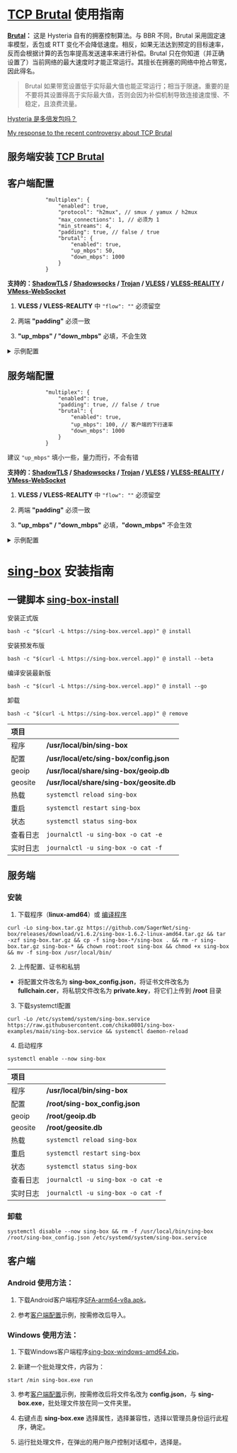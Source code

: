 # [TCP Brutal](https://github.com/apernet/tcp-brutal) 使用指南

**[Brutal](https://hysteria.network/zh/docs/advanced/Full-Server-Config/)：** 这是 Hysteria 自有的拥塞控制算法。与 BBR 不同，Brutal 采用固定速率模型，丢包或 RTT 变化不会降低速度。相反，如果无法达到预定的目标速率，反而会根据计算的丢包率提高发送速率来进行补偿。Brutal 只在你知道（并正确设置了）当前网络的最大速度时才能正常运行。其擅长在拥塞的网络中抢占带宽，因此得名。

> Brutal 如果带宽设置低于实际最大值也能正常运行；相当于限速。重要的是不要将其设置得高于实际最大值，否则会因为补偿机制导致连接速度慢、不稳定，且浪费流量。

[Hysteria 是多倍发包吗？](https://hysteria.network/zh/docs/misc/Hysteria-Brutal/)

[My response to the recent controversy about TCP Brutal](https://gist.github.com/tobyxdd/0993ac063b2eee94f7d36ddd786f52ce)

## 服务端安装 [TCP Brutal](https://github.com/apernet/tcp-brutal/blob/master/README.zh.md#%E7%94%A8%E6%88%B7%E6%8C%87%E5%8D%97)

## 客户端配置

```jsonc
            "multiplex": {
                "enabled": true,
                "protocol": "h2mux", // smux / yamux / h2mux
                "max_connections": 1, // 必须为 1
                "min_streams": 4,
                "padding": true, // false / true
                "brutal": {
                    "enabled": true,
                    "up_mbps": 50,
                    "down_mbps": 1000
                }
            }
```

**支持的：[ShadowTLS](ShadowTLS) / [Shadowsocks](Shadowsocks) / [Trojan](Trojan) / [VLESS](VLESS-XTLS-Vision) / [VLESS-REALITY](VLESS-XTLS-uTLS-REALITY) / [VMess-WebSocket](VMess-WebSocket)**

1. **VLESS / VLESS-REALITY** 中 `"flow": ""` 必须留空

2. 两端 **"padding"** 必须一致

3. **"up_mbps" / "down_mbps"** 必填，不会生效

<details> <summary>示例配置</summary>

```jsonc
{
    "inbounds": [
        {
            "type": "mixed",
            "listen": "::",
            "listen_port": 10000
        }
    ],
    "outbounds": [
        {
            "type": "vless",
            "server": "233.33.33.33",
            "server_port": 443,
            "uuid": "chika",
            "flow": "",
            "tls": {
                "enabled": true,
                "server_name": "www.lovelive-anime.jp",
                "utls": {
                    "enabled": true,
                    "fingerprint": "chrome"
                }
             },
            "packet_encoding": "xudp",
            "multiplex": {
                "enabled": true,
                "protocol": "h2mux",
                "max_connections": 1,
                "min_streams": 4,
                "padding": true,
                "brutal": {
                    "enabled": true,
                    "up_mbps": 50,
                    "down_mbps": 1000
                }
            }
        }
    ]
}
```

</details>

## 服务端配置

```jsonc
            "multiplex": {
                "enabled": true,
                "padding": true, // false / true
                "brutal": {
                    "enabled": true,
                    "up_mbps": 100, // 客户端的下行速率
                    "down_mbps": 1000
                }
            }
```

建议 `"up_mbps"` 填小一些，量力而行，不会有错

**支持的：[ShadowTLS](ShadowTLS) / [Shadowsocks](Shadowsocks) / [Trojan](Trojan) / [VLESS](VLESS-XTLS-Vision) / [VLESS-REALITY](VLESS-XTLS-uTLS-REALITY) / [VMess-WebSocket](VMess-WebSocket)**

1. **VLESS / VLESS-REALITY** 中 `"flow": ""` 必须留空

2. 两端 **"padding"** 必须一致

3. **"up_mbps" / "down_mbps"** 必填，**"down_mbps"** 不会生效

<details> <summary>示例配置</summary>

```jsonc
{
    "inbounds": [
        {
            "type": "vless",
            "listen": "::",
            "listen_port": 443,
            "users": [
                {
                    "uuid": "chika",
                    "flow": ""
                }
            ],
            "tls": {
                "enabled": true,
                "certificate_path": "/root/fullchain.cer",
                "key_path": "/root/private.key"
            },
            "multiplex": {
                "enabled": true,
                "padding": true,
                "brutal": {
                    "enabled": true,
                    "up_mbps": 100,
                    "down_mbps": 1000
                }
            }
        }
    ],
    "outbounds": [
        {
            "type": "direct"
        }
    ]
}
```

</details>

# [sing-box](https://github.com/SagerNet/sing-box) 安装指南

## 一键脚本 [sing-box-install](https://github.com/chise0713/sing-box-install) 

安装正式版

```
bash -c "$(curl -L https://sing-box.vercel.app)" @ install
```

安装预发布版

```
bash -c "$(curl -L https://sing-box.vercel.app)" @ install --beta
```

编译安装最新版

```
bash -c "$(curl -L https://sing-box.vercel.app)" @ install --go
```

卸载

```
bash -c "$(curl -L https://sing-box.vercel.app)" @ remove
```

| 项目 | |
| :--- | :--- |
| 程序 | **/usr/local/bin/sing-box** |
| 配置 | **/usr/local/etc/sing-box/config.json** |
| geoip | **/usr/local/share/sing-box/geoip.db** |
| geosite | **/usr/local/share/sing-box/geosite.db** |
| 热载 | `systemctl reload sing-box` |
| 重启 | `systemctl restart sing-box` |
| 状态 | `systemctl status sing-box` |
| 查看日志 | `journalctl -u sing-box -o cat -e` |
| 实时日志 | `journalctl -u sing-box -o cat -f` |

## 服务端

### 安装

1. 下载程序（**linux-amd64**）或 [编译程序](compile_sing-box.md)

```
curl -Lo sing-box.tar.gz https://github.com/SagerNet/sing-box/releases/download/v1.6.2/sing-box-1.6.2-linux-amd64.tar.gz && tar -xzf sing-box.tar.gz && cp -f sing-box-*/sing-box . && rm -r sing-box.tar.gz sing-box-* && chown root:root sing-box && chmod +x sing-box && mv -f sing-box /usr/local/bin/
```

2. 上传配置、证书和私钥

- 将配置文件改名为 **sing-box_config.json**，将证书文件改名为 **fullchain.cer**，将私钥文件改名为 **private.key**，将它们上传到 **/root** 目录

3. 下载systemctl配置

```
curl -Lo /etc/systemd/system/sing-box.service https://raw.githubusercontent.com/chika0801/sing-box-examples/main/sing-box.service && systemctl daemon-reload
```

4. 启动程序

```
systemctl enable --now sing-box
```

| 项目 | |
| :--- | :--- |
| 程序 | **/usr/local/bin/sing-box** |
| 配置 | **/root/sing-box_config.json** |
| geoip | **/root/geoip.db** |
| geosite | **/root/geosite.db** |
| 热载 | `systemctl reload sing-box` |
| 重启 | `systemctl restart sing-box` |
| 状态 | `systemctl status sing-box` |
| 查看日志 | `journalctl -u sing-box -o cat -e` |
| 实时日志 | `journalctl -u sing-box -o cat -f` |

### 卸载

```
systemctl disable --now sing-box && rm -f /usr/local/bin/sing-box /root/sing-box_config.json /etc/systemd/system/sing-box.service
```

## 客户端

### Android 使用方法：

1. 下载Android客户端程序[SFA-arm64-v8a.apk](https://github.com/SagerNet/sing-box/releases)。

2. 参考[客户端配置](Tun/config_client_android.json)示例，按需修改后导入。

### Windows 使用方法：

1. 下载Windows客户端程序[sing-box-windows-amd64.zip](https://github.com/SagerNet/sing-box/releases)。

2. 新建一个批处理文件，内容为：

```
start /min sing-box.exe run
```

3. 参考[客户端配置](Tun/config_client_windows.json)示例，按需修改后将文件名改为 **config.json**，与 **sing-box.exe**，批处理文件放在同一文件夹里。

4. 右键点击 **sing-box.exe** 选择属性，选择兼容性，选择以管理员身份运行此程序，确定。

5. 运行批处理文件，在弹出的用户账户控制对话框中，选择是。

